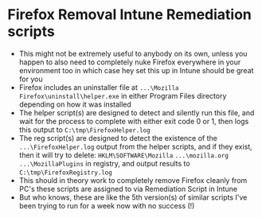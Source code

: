 # Firefox Removal Intune Remediation scripts

* This might not be extremely useful to anybody on its own, unless you happen to also need to completely nuke Firefox everywhere in your environment too in which case hey set this up in Intune should be great for you
* Firefox includes an uninstaller file at `...\Mozilla Firefox\uninstall\helper.exe` in either Program Files directory depending on how it was installed
* The helper script(s) are designed to detect and silently run this file, and wait for the process to complete with either exit code 0 or 1, then logs this output to `C:\tmp\FirefoxHelper.log`
* The reg script(s) are designed to detect the existence of the `...\FirefoxHelper.log` output from the helper scripts, and if they exist, then it will try to delete: `HKLM\SOFTWARE\Mozilla` `...\mozilla.org` `...\MozillaPlugins` in registry, and output results to `C:\tmp\FirefoxRegistry.log`
* This should in theory work to completely remove Firefox cleanly from PC's these scripts are assigned to via Remediation Script in Intune
* But who knows, these are like the 5th version(s) of similar scripts I've been trying to run for a week now with no success (!)
